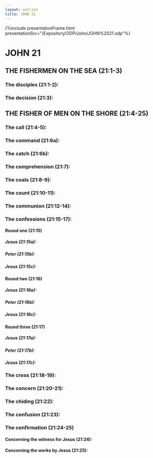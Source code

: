 ```yaml
---
layout: outline
title: JOHN 21
---
```

{%include presentationFrame.html presentationSrc="/Expository/ODP/John/JOHN%2021.odp"%}

# JOHN 21
## THE FISHERMEN ON THE SEA (21:1-3) 
###  The disciples (21:1-2): 
###  The decision (21:3): 
## THE FISHER OF MEN ON THE SHORE (21:4-25) 
###  The call (21:4-5): 
###  The command (21:6a): 
###  The catch (21:6b): 
###  The comprehension (21:7): 
###  The coals (21:8-9): 
###  The count (21:10-11): 
###  The communion (21:12-14): 
###  The confessions (21:15-17): 
####  Round one (21:15) 
#####  Jesus (21:15a):
#####  Peter (21:15b):
#####  Jesus (21:15c):
####  Round two (21:16) 
#####  Jesus (21:16a): 
#####  Peter (21:16b): 
#####  Jesus (21:16c): 
####  Round three (21:17) 
#####  Jesus (21:17a): 
#####  Peter (21:17b): 
#####  Jesus (21:17c): 
###  The cross (21:18-19): 
###  The concern (21:20-21): 
###  The chiding (21:22): 
###  The confusion (21:23): 
###  The confirmation (21:24-25) 
####  Concerning the witness for Jesus (21:24): 
####  Concerning the works by Jesus (21:25): 
